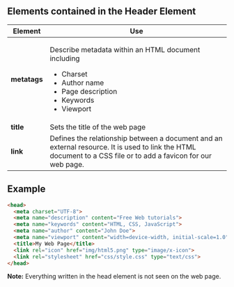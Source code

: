 ## Elements contained in the Header Element

<table>
  <theader>
    <th>Element</th>
    <th>Use</th>
  </theader>
  <tbody>
    <tr>
      <td><strong>metatags</strong></td>
      <td>
        <p>Describe metadata within an HTML document including</p>
        <ul>
          <li>Charset</li>
          <li>Author name</li>
          <li>Page description</li>
          <li>Keywords</li>
          <li>Viewport</li>
        </ul>
      </td>
    </tr>
    <tr>
      <td>
        <strong>title</strong>
      </td>
      <td>
        Sets the title of the web page
      </td>
    </tr>
    <tr>
      <td>
        <strong>link<strong>
      </td>
      <td>
        Defines the relationship between a document and an external resource. It is used to link the HTML document to a CSS file or to add a favicon for our web page.
      </td>
    </tr>
  </tbody>
</table>

## Example

  ```html
  <head>
    <meta charset="UTF-8">
    <meta name="description" content="Free Web tutorials">
    <meta name="keywords" content="HTML, CSS, JavaScript">
    <meta name="author" content="John Doe">
    <meta name="viewport" content="width=device-width, initial-scale=1.0">
    <title>My Web Page</title>
    <link rel="icon" href="img/html5.png" type="image/x-icon">
    <link rel="stylesheet" href="css/style.css" type="text/css">
  </head>
  ```

**Note:** Everything written in the head element is not seen on the web page.
